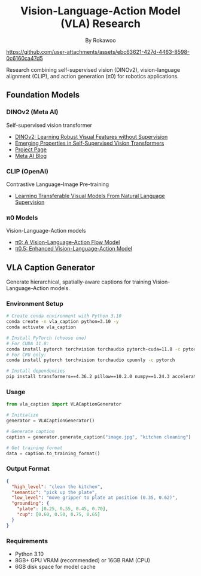 <div align="center">
  <h1>Vision-Language-Action Model (VLA) Research</h1>
  <p>By Rokawoo</p>
</div>

https://github.com/user-attachments/assets/ebc63621-427d-4463-8598-0c6160ca47d5

Research combining self-supervised vision (DINOv2), vision-language alignment (CLIP), and action generation (π0) for robotics applications.

## Foundation Models

### DINOv2 (Meta AI)
Self-supervised vision transformer
* [DINOv2: Learning Robust Visual Features without Supervision](https://arxiv.org/abs/2304.07193)
* [Emerging Properties in Self-Supervised Vision Transformers](https://arxiv.org/abs/2104.14294)
* [Project Page](https://dinov2.metademolab.com/)
* [Meta AI Blog](https://ai.meta.com/blog/dino-v2-computer-vision-self-supervised-learning/)

### CLIP (OpenAI)
Contrastive Language-Image Pre-training
* [Learning Transferable Visual Models From Natural Language Supervision](https://arxiv.org/abs/2103.00020)

### π0 Models
Vision-Language-Action models
* [π0: A Vision-Language-Action Flow Model](https://www.physicalintelligence.company/blog/pi0)
* [π0.5: Enhanced Vision-Language-Action Model](https://www.physicalintelligence.company/blog/pi0-5)

## VLA Caption Generator

Generate hierarchical, spatially-aware captions for training Vision-Language-Action models.

### Environment Setup

```bash
# Create conda environment with Python 3.10
conda create -n vla_caption python=3.10 -y
conda activate vla_caption

# Install PyTorch (choose one)
# For CUDA 11.8:
conda install pytorch torchvision torchaudio pytorch-cuda=11.8 -c pytorch -c nvidia
# For CPU only:
conda install pytorch torchvision torchaudio cpuonly -c pytorch

# Install dependencies
pip install transformers==4.36.2 pillow==10.2.0 numpy==1.24.3 accelerate==0.25.0 sentencepiece==0.1.99
```

### Usage

```python
from vla_caption import VLACaptionGenerator

# Initialize
generator = VLACaptionGenerator()

# Generate caption
caption = generator.generate_caption("image.jpg", "kitchen cleaning")

# Get training format
data = caption.to_training_format()
```

### Output Format

```json
{
  "high_level": "clean the kitchen",
  "semantic": "pick up the plate", 
  "low_level": "move gripper to plate at position (0.35, 0.62)",
  "grounding": {
    "plate": [0.25, 0.55, 0.45, 0.70],
    "cup": [0.60, 0.50, 0.75, 0.65]
  }
}
```

### Requirements

* Python 3.10
* 8GB+ GPU VRAM (recommended) or 16GB RAM (CPU)
* 6GB disk space for model cache
